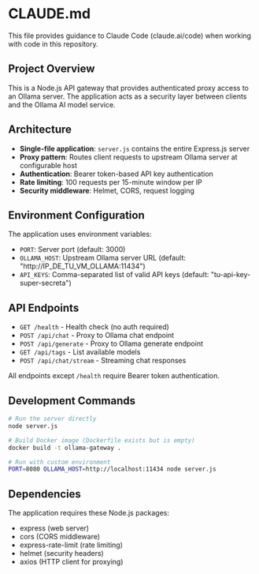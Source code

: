 # CLAUDE.md

This file provides guidance to Claude Code (claude.ai/code) when working with code in this repository.

## Project Overview
This is a Node.js API gateway that provides authenticated proxy access to an Ollama server. The application acts as a security layer between clients and the Ollama AI model service.

## Architecture
- **Single-file application**: `server.js` contains the entire Express.js server
- **Proxy pattern**: Routes client requests to upstream Ollama server at configurable host
- **Authentication**: Bearer token-based API key authentication
- **Rate limiting**: 100 requests per 15-minute window per IP
- **Security middleware**: Helmet, CORS, request logging

## Environment Configuration
The application uses environment variables:
- `PORT`: Server port (default: 3000)
- `OLLAMA_HOST`: Upstream Ollama server URL (default: "http://IP_DE_TU_VM_OLLAMA:11434")
- `API_KEYS`: Comma-separated list of valid API keys (default: "tu-api-key-super-secreta")

## API Endpoints
- `GET /health` - Health check (no auth required)
- `POST /api/chat` - Proxy to Ollama chat endpoint
- `POST /api/generate` - Proxy to Ollama generate endpoint  
- `GET /api/tags` - List available models
- `POST /api/chat/stream` - Streaming chat responses

All endpoints except `/health` require Bearer token authentication.

## Development Commands
```bash
# Run the server directly
node server.js

# Build Docker image (Dockerfile exists but is empty)
docker build -t ollama-gateway .

# Run with custom environment
PORT=8080 OLLAMA_HOST=http://localhost:11434 node server.js
```

## Dependencies
The application requires these Node.js packages:
- express (web server)
- cors (CORS middleware)
- express-rate-limit (rate limiting)
- helmet (security headers)
- axios (HTTP client for proxying)